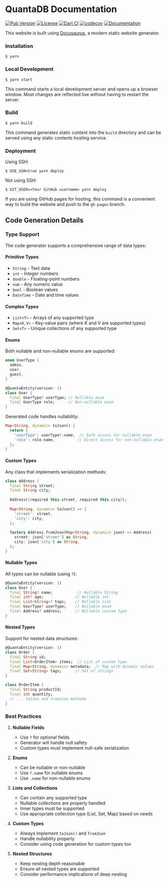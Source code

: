 # QuantaDB Documentation

[![Pub Version](https://img.shields.io/pub/v/quanta_db.svg)](https://pub.dev/packages/quanta_db)
[![License](https://img.shields.io/github/license/champ96k/quanta_db)](https://github.com/champ96k/quanta_db/blob/master/LICENSE)
[![Dart CI](https://github.com/champ96k/quanta_db/actions/workflows/dart.yml/badge.svg)](https://github.com/champ96k/quanta_db/actions/workflows/dart.yml)
[![codecov](https://codecov.io/gh/champ96k/quanta_db/branch/master/graph/badge.svg)](https://codecov.io/gh/champ96k/quanta_db)
[![Documentation](https://img.shields.io/badge/Documentation-API-blue)](https://quantadb.netlify.app/)

This website is built using [Docusaurus](https://docusaurus.io/), a modern static website generator.

### Installation

```
$ yarn
```

### Local Development

```
$ yarn start
```

This command starts a local development server and opens up a browser window. Most changes are reflected live without having to restart the server.

### Build

```
$ yarn build
```

This command generates static content into the `build` directory and can be served using any static contents hosting service.

### Deployment

Using SSH:

```
$ USE_SSH=true yarn deploy
```

Not using SSH:

```
$ GIT_USER=<Your GitHub username> yarn deploy
```

If you are using GitHub pages for hosting, this command is a convenient way to build the website and push to the `gh-pages` branch.

## Code Generation Details

### Type Support

The code generator supports a comprehensive range of data types:

#### Primitive Types
- `String` - Text data
- `int` - Integer numbers
- `double` - Floating-point numbers
- `num` - Any numeric value
- `bool` - Boolean values
- `DateTime` - Date and time values

#### Complex Types
- `List<T>` - Arrays of any supported type
- `Map<K,V>` - Key-value pairs (where K and V are supported types)
- `Set<T>` - Unique collections of any supported type

#### Enums
Both nullable and non-nullable enums are supported:

```dart
enum UserType {
  admin,
  user,
  guest,
}

@QuantaEntity(version: 1)
class User {
  final UserType? userType; // Nullable enum
  final UserType role;      // Non-nullable enum
}
```

Generated code handles nullability:
```dart
Map<String, dynamic> toJson() {
  return {
    'userType': userType?.name,  // Safe access for nullable enum
    'role': role.name,          // Direct access for non-nullable enum
  };
}
```

#### Custom Types
Any class that implements serialization methods:
```dart
class Address {
  final String street;
  final String city;
  
  Address({required this.street, required this.city});
  
  Map<String, dynamic> toJson() => {
    'street': street,
    'city': city,
  };
  
  factory Address.fromJson(Map<String, dynamic> json) => Address(
    street: json['street'] as String,
    city: json['city'] as String,
  );
}
```

#### Nullable Types
All types can be nullable (using `?`):
```dart
@QuantaEntity(version: 1)
class User {
  final String? name;           // Nullable String
  final int? age;              // Nullable int
  final List<String>? tags;    // Nullable List
  final UserType? userType;    // Nullable enum
  final Address? address;      // Nullable custom type
}
```

#### Nested Types
Support for nested data structures:
```dart
@QuantaEntity(version: 1)
class Order {
  final String id;
  final List<OrderItem> items;  // List of custom type
  final Map<String, dynamic> metadata;  // Map with dynamic values
  final Set<String> tags;      // Set of strings
}

class OrderItem {
  final String productId;
  final int quantity;
  // ... toJson and fromJson methods
}
```

### Best Practices

1. **Nullable Fields**
   - Use `?` for optional fields
   - Generator will handle null safety
   - Custom types must implement null-safe serialization

2. **Enums**
   - Can be nullable or non-nullable
   - Use `?.name` for nullable enums
   - Use `.name` for non-nullable enums

3. **Lists and Collections**
   - Can contain any supported type
   - Nullable collections are properly handled
   - Inner types must be supported
   - Use appropriate collection type (List, Set, Map) based on needs

4. **Custom Types**
   - Always implement `toJson()` and `fromJson`
   - Handle nullability properly
   - Consider using code generation for custom types too

5. **Nested Structures**
   - Keep nesting depth reasonable
   - Ensure all nested types are supported
   - Consider performance implications of deep nesting
